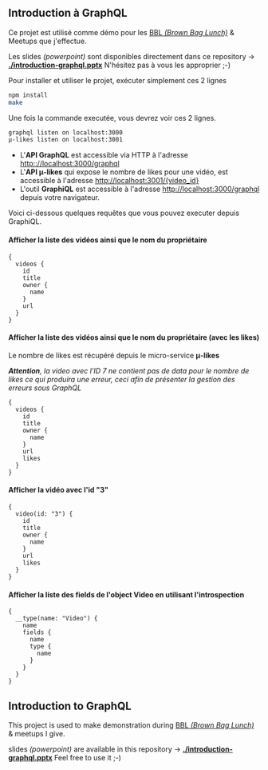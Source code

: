 ## Introduction à GraphQL

Ce projet est utilisé comme démo pour les [BBL _(Brown Bag Lunch)_](http://brownbaglunch.fr) &
Meetups que j'effectue.

Les slides _(powerpoint)_ sont disponibles directement dans ce repository -> **[./introduction-graphql.pptx](https://github.com/tsunammis/intro-graphql/blob/master/introduction-graphql.pptx)** N'hésitez pas à vous les approprier ;-)

Pour installer et utiliser le projet, exécuter simplement ces 2 lignes

```bash
npm install
make
```

Une fois la commande executée, vous devrez voir ces 2 lignes.

```bash
graphql listen on localhost:3000
μ-likes listen on localhost:3001
```

* L'**API GraphQL** est accessible via HTTP à l'adresse [http:://localhost:3000/graphql](http:://localhost:3000/graphql)
* L'**API μ-likes** qui expose le nombre de likes pour une vidéo, est accessible à l'adresse [http://localhost:3001/{video_id}](http://localhost:3001/1)
* L'outil **GraphiQL** est accessible à l'adresse [http://localhost:3000/graphql](http://localhost:3000/graphql) depuis votre navigateur.

Voici ci-dessous quelques requêtes que vous pouvez executer depuis GraphiQL.

#### Afficher la liste des vidéos ainsi que le nom du propriétaire
```
{
  videos {
    id
    title
    owner {
      name
    }
    url
  }
}
```

#### Afficher la liste des vidéos ainsi que le nom du propriétaire (avec les likes)

Le nombre de likes est récupéré depuis le micro-service **μ-likes**

_**Attention**, la video avec l'ID 7 ne contient pas de data pour le nombre de likes
ce qui produira une erreur, ceci afin de présenter la gestion des erreurs sous
GraphQL_
```
{
  videos {
    id
    title
    owner {
      name
    }
    url
    likes
  }
}
```

#### Afficher la vidéo avec l'id "3"
```
{
  video(id: "3") {
    id
    title
    owner {
      name
    }
    url
    likes
  }
}
```

#### Afficher la liste des fields de l'object Video en utilisant l'introspection

```
{
  __type(name: "Video") {
    name
    fields {
      name
      type {
        name
      }
    }
  }
}
```

## Introduction to GraphQL

This project is used to make demonstration during [BBL _(Brown Bag Lunch)_](http://brownbaglunch.fr) & meetups I give.

slides _(powerpoint)_ are available in this repository -> **[./introduction-graphql.pptx](https://github.com/tsunammis/intro-graphql/blob/master/introduction-graphql.pptx)** Feel free to use it ;-)
